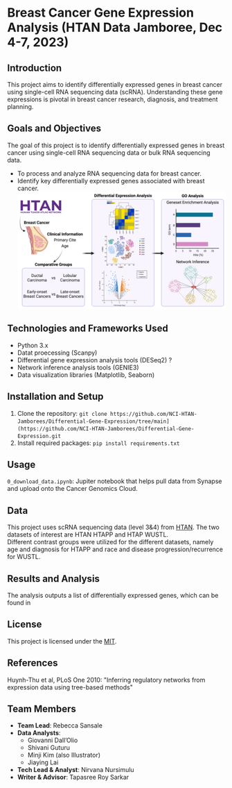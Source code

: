# Breast Cancer Gene Expression Analysis (HTAN Data Jamboree, Dec 4-7, 2023)

## Introduction
This project aims to identify differentially expressed genes in breast cancer using single-cell RNA sequencing data (scRNA). Understanding these gene expressions is pivotal in breast cancer research, diagnosis, and treatment planning.

## Goals and Objectives
The goal of this project is to identify differentially expressed genes in breast cancer using single-cell RNA sequencing data or bulk RNA sequencing data.  
- To process and analyze RNA sequencing data for breast cancer.
- Identify key differentially expressed genes associated with breast cancer.  
![overall_figure](assets/overall_figure.png)

## Technologies and Frameworks Used
- Python 3.x
- Datat proecessing (Scanpy)
- Differential gene expression analysis tools (DESeq2) ?
- Network inference analysis tools (GENIE3)
- Data visualization libraries (Matplotlib, Seaborn)

## Installation and Setup
1. Clone the repository:
   `git clone https://github.com/NCI-HTAN-Jamborees/Differential-Gene-Expression/tree/main](https://github.com/NCI-HTAN-Jamborees/Differential-Gene-Expression.git`
2. Install required packages:
   `pip install requirements.txt`

## Usage
`0_download_data.ipynb`: Jupiter notebook that helps pull data from Synapse and upload onto the Cancer Genomics Cloud.

## Data
This project uses scRNA sequencing data (level 3&4) from [HTAN](https://humantumoratlas.org/). The two datasets of interest are HTAN HTAPP and HTAP WUSTL.  
Different contrast groups were utilized for the different datasets, namely age and diagnosis for HTAPP and race and disease progression/recurrence for WUSTL.

## Results and Analysis
The analysis outputs a list of differentially expressed genes, which can be found in 

## License
This project is licensed under the [MIT](https://github.com/NCI-HTAN-Jamborees/Differential-Gene-Expression/blob/main/LICENSE).

## References

Huynh-Thu et al, PLoS One 2010: "Inferring regulatory networks from expression data using tree-based methods"

## Team Members

- **Team Lead**: Rebecca Sansale
- **Data Analysts**:
  - Giovanni Dall’Olio
  - Shivani Guturu
  - Minji Kim (also Illustrator)
  - Jiaying Lai
- **Tech Lead & Analyst**: Nirvana Nursimulu
- **Writer & Advisor**: Tapasree Roy Sarkar
